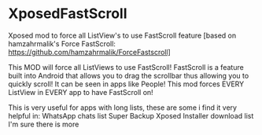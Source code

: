 # XposedFastScroll
Xposed mod to force all ListView's to use FastScroll feature [based on hamzahrmalik's Force FastScroll: https://github.com/hamzahrmalik/ForceFastscroll]

This MOD will force all ListViews to use FastScroll!
FastScroll is a feature built into Android that allows you to drag the scrollbar thus allowing you to quickly scroll!
It can be seen in apps like People!
This mod forces EVERY ListView in EVERY app to have FastScroll on!

This is very useful for apps with long lists, these are some i find it very helpful in:
WhatsApp chats list
Super Backup
Xposed Installer download list
I'm sure there is more

